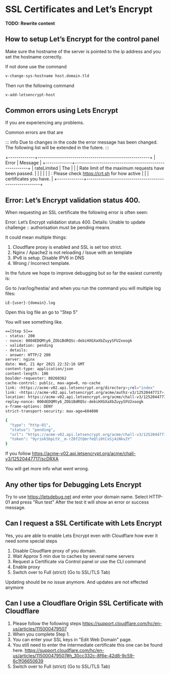 # SSL Certificates and Let’s Encrypt

**TODO: Rewrite content**

## How to setup Let’s Encrypt for the control panel

Make sure the hostname of the server is pointed to the ip address and
you set the hostname correctly.

If not done use the command

```bash
v-change-sys-hostname host.domain.tld
```

Then run the following command

```bash
v-add-letsencrypt-host
```

## Common errors using Lets Encrypt

If you are experiencing any problems.

Common errors are that are

::: info
Due to changes in the code the error message has been changed. The
following list will be extended in the futere.
:::

+-------------+-------------------------------------------------------+
| Error | Message |
+-------------+-------------------------------------------------------+
| rateLimited | The |
| | Rate limit of the maximum requests have been passed. |
| | |
| | : Please check <https://crt.sh> for how active |
| | certificates you have. |
+-------------+-------------------------------------------------------+

## Error: Let’s Encrypt validation status 400.

When requesting an SSL certificate the following error is often seen:

Error: Let’s Encrypt validation status 400. Details: Unable to update
challenge :: authorisation must be pending means

It could mean multiple things:

1.  Cloudflare proxy is enabled and SSL is set too strict.
2.  Nginx / Apache2 is not reloading / Issue with an template
3.  IPv6 is setup. Disable IPV6 in DNS
4.  Wrong / Incorrect template.

In the future we hope to improve debugging but so far the easiest
currently is:

Go to /var/log/hestia/ and when you run the command you will multiple
log files:

`LE-{user}-{domain}.log`

Open this log file an go to "Step 5"

You will see something like.

```bash
==[Step 5]==
- status: 200
- nonce: 0004EDQMty6_ZOb1BdRQSc-debiHXGXaXbZuyySFU2xoogk
- validation: pending
- details:
- answer: HTTP/2 200
server: nginx
date: Wed, 21 Apr 2021 22:32:16 GMT
content-type: application/json
content-length: 186
boulder-requester: 80260362
cache-control: public, max-age=0, no-cache
link: <https://acme-v02.api.letsencrypt.org/directory>;rel="index"
link: <https://acme-v02.api.letsencrypt.org/acme/authz-v3/12520447717>;rel="up"
location: https://acme-v02.api.letsencrypt.org/acme/chall-v3/12520447717/scDRXA
replay-nonce: 0004EDQMty6_ZOb1BdRQSc-debiHXGXaXbZuyySFU2xoogk
x-frame-options: DENY
strict-transport-security: max-age=604800

{
  "type": "http-01",
  "status": "pending",
  "url": "https://acme-v02.api.letsencrypt.org/acme/chall-v3/12520447717/scDRXA",
  "token": "9yriok5bpLtV__m-rZ8f2tQmrfeQli0tCxSj4iNkv2Y"
}
```

If you follow
<https://acme-v02.api.letsencrypt.org/acme/chall-v3/12520447717/scDRXA>

You will get more info what went wrong.

## Any other tips for Debugging Lets Encrypt

Try to use <https://letsdebug.net> and enter your domain name. Select
HTTP-01 and press "Run test" After the test it will show an error or
success message.

## Can I request a SSL Certificate with Lets Encrypt

Yes, you are able to enable Lets Encrypt even with Cloudflare how ever
it need some special steps

1.  Disable Cloudflare proxy of you domain.
2.  Wait Approx 5 min due to caches by several name servers
3.  Request a Certificate via Control panel or use the CLI command
4.  Enable proxy
5.  Switch over to Full (strict) (Go to SSL/TLS Tab)

Updating should be no issue anymore. And updates are not effected
anymore

## Can I use a Cloudflare Origin SSL Certificate with Cloudflare

1.  Please follow the following steps
    <https://support.cloudflare.com/hc/en-us/articles/115000479507>
2.  When you complete Step 1.
3.  You can enter your SSL keys in "Edit Web Domain" page.
4.  You still need to enter the intermediate certificate this one can be
    found here.
    <https://support.cloudflare.com/hc/en-us/articles/115000479507#h_30cc332c-8f6e-42d8-9c59-6c1f06650639>
5.  Switch over to Full (strict) (Go to SSL/TLS Tab)
